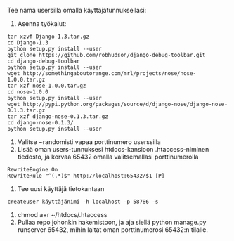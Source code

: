 Tee nämä usersilla omalla käyttäjätunnuksellasi:
  1. Asenna työkalut:
```
tar xzvf Django-1.3.tar.gz
cd Django-1.3
python setup.py install --user
git clone https://github.com/robhudson/django-debug-toolbar.git
cd django-debug-toolbar
python setup.py install --user
wget http://somethingaboutorange.com/mrl/projects/nose/nose-1.0.0.tar.gz
tar xzf nose-1.0.0.tar.gz 
cd nose-1.0.0
python setup.py install --user
wget http://pypi.python.org/packages/source/d/django-nose/django-nose-0.1.3.tar.gz
tar xzf django-nose-0.1.3.tar.gz
cd django-nose-0.1.3/
python setup.py install --user
```
  1. Valitse ~randomisti vapaa porttinumero userssilla
  1. Lisää oman users-tunnuksesi htdocs-kansioon .htaccess-niminen tiedosto, ja korvaa 65432 omalla valitsemallasi porttinumerolla
```
RewriteEngine On
RewriteRule "^(.*)$" http://localhost:65432/$1 [P]
```
  1. Tee uusi käyttäjä tietokantaan
```
createuser käyttäjänimi -h localhost -p 58786 -s
```
  1. chmod a+r ~/htdocs/.htaccess
  1. Pullaa repo johonkin hakemistoon, ja aja siellä python manage.py runserver 65432, mihin laitat oman porttinumerosi 65432:n tilalle.